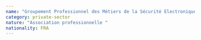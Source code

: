 ```yaml
---
name: "Groupement Professionnel des Métiers de la Sécurité Electronique (GPMSE)"
category: private-sector
nature: "Association professionnelle "
nationality: FRA
---
```

    
